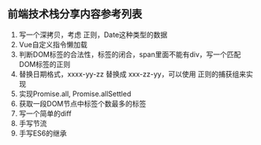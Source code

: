 ## 前端技术栈分享内容参考列表



1. 写一个深拷贝，考虑 正则，Date这种类型的数据
2. Vue自定义指令懒加载
3. 判断DOM标签的合法性，标签的闭合，span里面不能有div，写一个匹配DOM标签的正则
4. 替换日期格式，xxxx-yy-zz 替换成 xxx-zz-yy，可以使用 正则的捕获组来实现
5.  实现Promise.all, Promise.allSettled
6. 获取一段DOM节点中标签个数最多的标签
7. 写一个简单的diff
8. 手写节流
9. 手写ES6的继承

 



